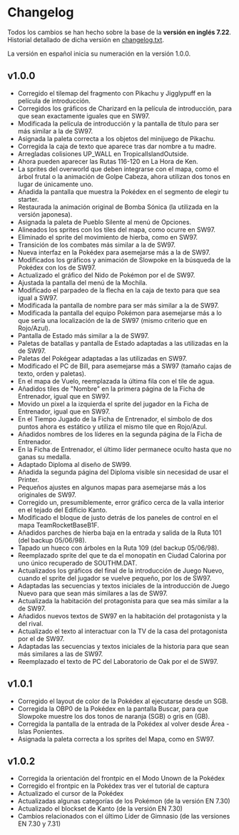 # Changelog

Todos los cambios se han hecho sobre la base de la **versión en inglés 7.22**. Historial detallado de dicha versión en [changelog.txt](changelog.txt).  

La versión en español inicia su numeración en la versión 1.0.0.
  
## v1.0.0

- Corregido el tilemap del fragmento con Pikachu y Jigglypuff en la película de introducción.
- Corregidos los gráficos de Charizard en la película de introducción, para que sean exactamente iguales que en SW97.
- Modificada la película de introducción y la pantalla de título para ser más similar a la de SW97.
- Asignada la paleta correcta a los objetos del minijuego de Pikachu.
- Corregida la caja de texto que aparece tras dar nombre a tu madre.
- Arregladas colisiones UP_WALL en TropicalIslandOutside.
- Ahora pueden aparecer las Rutas 116-120 en La Hora de Ken.
- La sprites del overworld que deben integrarse con el mapa, como el árbol frutal o la animación de Golpe Cabeza, ahora utilizan dos tonos en lugar de únicamente uno.
- Añadida la pantalla que muestra la Pokédex en el segmento de elegir tu starter.
- Restaurada la animación original de Bomba Sónica (la utilizada en la versión japonesa).
- Asignada la paleta de Pueblo Silente al menú de Opciones.
- Alineados los sprites con los tiles del mapa, como ocurre en SW97.
- Eliminado el sprite del movimiento de hierba, como en SW97.
- Transición de los combates más similar a la de SW97.
- Nueva interfaz en la Pokédex para asemejarse más a la de SW97.
- Modificados los gráficos y animación de Slowpoke en la búsqueda de la Pokédex con los de SW97.
- Actualizado el gráfico del Nido de Pokémon por el de SW97.
- Ajustada la pantalla del menú de la Mochila.
- Modificado el parpadeo de la flecha en la caja de texto para que sea igual a SW97.
- Modificada la pantalla de nombre para ser más similar a la de SW97.
- Modificada la pantalla del equipo Pokémon para asemejarse más a lo que sería una localización de la de SW97 (mismo criterio que en Rojo/Azul). 
- Pantalla de Estado más similar a la de SW97.
- Paletas de batallas y pantalla de Estado adaptadas a las utilizadas en la de SW97.
- Paletas del Pokégear adaptadas a las utilizadas en SW97.
- Modificado el PC de Bill, para asemejarse más a SW97 (tamaño cajas de texto, orden y paletas).
- En el mapa de Vuelo, reemplazada la última fila con el tile de agua.
- Añadidos tiles de "Nombre" en la primera página de la Ficha de Entrenador, igual que en SW97.
- Movido un pixel a la izquierda el sprite del jugador en la Ficha de Entrenador, igual que en SW97.
- En el Tiempo Jugado de la Ficha de Entrenador, el símbolo de dos puntos ahora es estático y utiliza el mismo tile que en Rojo/Azul.
- Añadidos nombres de los líderes en la segunda página de la Ficha de Entrenador.
- En la Ficha de Entrenador, el último líder permanece oculto hasta que no ganas su medalla.
- Adaptado Diploma al diseño de SW99.
- Añadida la segunda página del Diploma visible sin necesidad de usar el Printer.
- Pequeños ajustes en algunos mapas para asemejarse más a los originales de SW97.
- Corregido un, presumiblemente, error gráfico cerca de la valla interior en el tejado del Edificio Kanto.
- Modificado el bloque de justo detrás de los paneles de control en el mapa TeamRocketBaseB1F.
- Añadidos parches de hierba baja en la entrada y salida de la Ruta 101 (del backup 05/06/98).
- Tapado un hueco con árboles en la Ruta 109 (del backup 05/06/98).
- Reemplazado sprite del que te da el monopatín en Ciudad Calorina por uno único recuperado de SOUTHM.DAT.
- Actualizados los gráficos del final de la introducción de Juego Nuevo, cuando el sprite del jugador se vuelve pequeño, por los de SW97.
- Adaptadas las secuencias y textos iniciales de la introducción de Juego Nuevo para que sean más similares a las de SW97.
- Actualizada la habitación del protagonista para que sea más similar a la de SW97.
- Añadidos nuevos textos de SW97 en la habitación del protagonista y la del rival.
- Actualizado el texto al interactuar con la TV de la casa del protagonista por el de SW97.
- Adaptadas las secuencias y textos iniciales de la historia para que sean más similares a las de SW97.
- Reemplazado el texto de PC del Laboratorio de Oak por el de SW97.

## v1.0.1

- Corregido el layout de color de la Pokédex al ejecutarse desde un SGB.
- Corregida la OBP0 de la Pokédex en la pantalla Buscar, para que Slowpoke muestre los dos tonos de naranja (SGB) o gris en (GB).
- Corregida la pantalla de la entrada de la Pokédex al volver desde Área - Islas Ponientes.
- Asignada la paleta correcta a los sprites del Mapa, como en SW97.

## v1.0.2

- Corregida la orientación del frontpic en el Modo Unown de la Pokédex
- Corregido el frontpic en la Pokédex tras ver el tutorial de captura
- Actualizado el cursor de la Pokédex
- Actualizadas algunas categorías de los Pokémon (de la versión EN 7.30)
- Actualizado el blockset de Kanto (de la versión EN 7.30)
- Cambios relacionados con el último Líder de Gimnasio (de las versiones EN 7.30 y 7.31)
